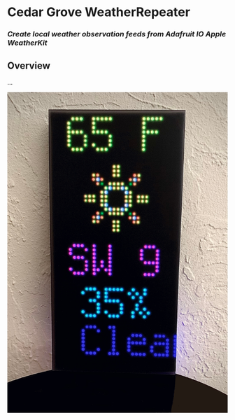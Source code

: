 # Cedar Grove WeatherRepeater

### _Create local weather observation feeds from Adafruit IO Apple WeatherKit_

## Overview

...

![Image of Module](https://github.com/CedarGroveStudios/MatrixWeather/blob/main/photos_and_graphics/matrix_weather.jpeg)

